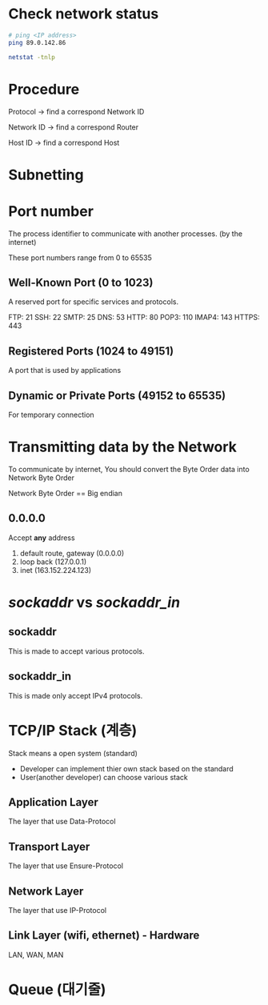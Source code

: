 # Check network status

```bash
# ping <IP address>
ping 89.0.142.86

netstat -tnlp
```

# Procedure

Protocol -> find a correspond Network ID

Network ID -> find a correspond Router

Host ID -> find a correspond Host

# Subnetting

# Port number

The process identifier to communicate with another processes.
(by the internet)

These port numbers range from 0 to 65535

## Well-Known Port (0 to 1023)

A reserved port for specific services and protocols.

FTP: 21
SSH: 22
SMTP: 25
DNS: 53
HTTP: 80
POP3: 110
IMAP4: 143
HTTPS: 443

## Registered Ports (1024 to 49151)

A port that is used by applications

## Dynamic or Private Ports (49152 to 65535)

For temporary connection

# Transmitting data by the Network

To communicate by internet, You should convert the Byte Order data into Network Byte Order

Network Byte Order == Big endian

## 0.0.0.0

Accept **any** address

1. default route, gateway (0.0.0.0)
2. loop back (127.0.0.1)
3. inet (163.152.224.123)

# _sockaddr_ vs _sockaddr_in_

## sockaddr

This is made to accept various protocols.

## sockaddr_in

This is made only accept IPv4 protocols.

# TCP/IP Stack (계층)

Stack means a open system (standard)

- Developer can implement thier own stack based on the standard
- User(another developer) can choose various stack

## Application Layer

The layer that use Data-Protocol

## Transport Layer

The layer that use Ensure-Protocol

## Network Layer

The layer that use IP-Protocol

## Link Layer (wifi, ethernet) - Hardware

LAN, WAN, MAN

# Queue (대기줄)
